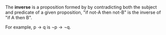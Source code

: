 The **inverse** is a proposition formed by by contradicting both the subject and predicate of a given proposition, "if not-A then not-B" is the inverse of "if A then B".

For example, p $\rightarrow$  q is $\neg$p $\rightarrow$ $\neg$q.